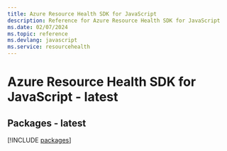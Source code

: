 ```yaml
---
title: Azure Resource Health SDK for JavaScript
description: Reference for Azure Resource Health SDK for JavaScript
ms.date: 02/07/2024
ms.topic: reference
ms.devlang: javascript
ms.service: resourcehealth
---
```

# Azure Resource Health SDK for JavaScript - latest
## Packages - latest
[!INCLUDE [packages](resource-health-index.md)]